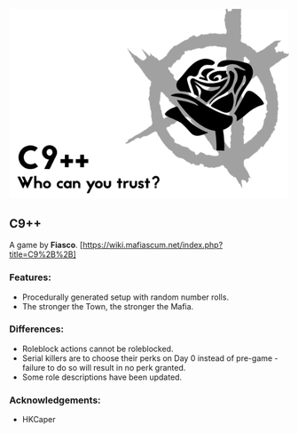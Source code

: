 ![Banner](flavours/c9++/assets/Banner.png?raw=true)

## C9++

A game by **Fiasco**.
[https://wiki.mafiascum.net/index.php?title=C9%2B%2B]

### Features:

- Procedurally generated setup with random number rolls.
- The stronger the Town, the stronger the Mafia.

### Differences:

- Roleblock actions cannot be roleblocked.
- Serial killers are to choose their perks on Day 0 instead of pre-game - failure to do so will result in no perk granted.
- Some role descriptions have been updated.

### Acknowledgements:

- HKCaper
